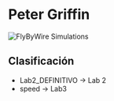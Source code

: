 # Peter Griffin
![FlyByWire Simulations](https://static.wikia.nocookie.net/familyguy/images/a/aa/FamilyGuy_Single_PeterDrink_R7.jpg/revision/latest?cb=20200526171842)
## Clasificación
* Lab2_DEFINITIVO -> Lab 2
* speed -> Lab3
